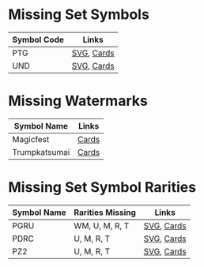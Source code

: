 # Missing Set Symbols
| Symbol Code | Links |
| ----------- | ----- |
| PTG | [SVG](https://svgs.scryfall.io/sets/ptg.svg), [Cards](https://scryfall.com/sets/ptg) |
| UND | [SVG](https://svgs.scryfall.io/sets/und.svg), [Cards](https://scryfall.com/sets/und) |

# Missing Watermarks
| Symbol Name | Links |
| ----------- | ----- |
| Magicfest | [Cards](https://api.scryfall.com/cards/search?q=watermark:magicfest) |
| Trumpkatsumai | [Cards](https://api.scryfall.com/cards/search?q=watermark:trumpkatsumai) |

# Missing Set Symbol Rarities
| Symbol Name | Rarities Missing | Links |
| ----------- | ---------------- | ----- |
| PGRU | WM, U, M, R, T | [SVG](https://svgs.scryfall.io/sets/pgru.svg), [Cards](https://scryfall.com/sets/pgru) |
| PDRC | U, M, R, T | [SVG](https://svgs.scryfall.io/sets/pdrc.svg), [Cards](https://scryfall.com/sets/pdrc) |
| PZ2 | U, M, R, T | [SVG](https://svgs.scryfall.io/sets/pz2.svg), [Cards](https://scryfall.com/sets/pz2) |
